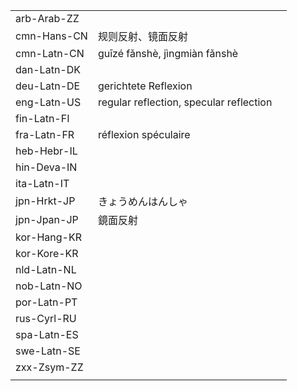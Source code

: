 | | | |
|-|-|-|
| arb-Arab-ZZ |  |  |
| cmn-Hans-CN | 规则反射、镜面反射 |  |
| cmn-Latn-CN | guīzé fǎnshè, jìngmiàn fǎnshè |  |
| dan-Latn-DK |  |  |
| deu-Latn-DE | gerichtete Reflexion |  |
| eng-Latn-US | regular reflection, specular reflection |  |
| fin-Latn-FI |  |  |
| fra-Latn-FR | réflexion spéculaire |  |
| heb-Hebr-IL |  |  |
| hin-Deva-IN |  |  |
| ita-Latn-IT |  |  |
| jpn-Hrkt-JP | きょうめんはんしゃ |  |
| jpn-Jpan-JP | 鏡面反射 |  |
| kor-Hang-KR |  |  |
| kor-Kore-KR |  |  |
| nld-Latn-NL |  |  |
| nob-Latn-NO |  |  |
| por-Latn-PT |  |  |
| rus-Cyrl-RU |  |  |
| spa-Latn-ES |  |  |
| swe-Latn-SE |  |  |
| zxx-Zsym-ZZ |  |  |
|  |  |  |